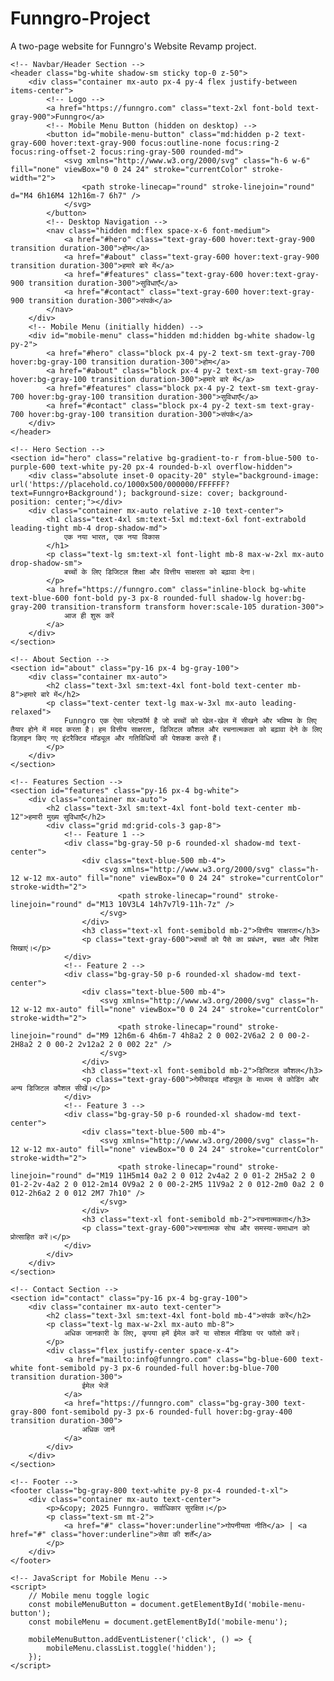 # Funngro-Project
A two-page website for Funngro's Website Revamp project.
<!DOCTYPE html>
<html lang="hi">
<head>
    <meta charset="UTF-8">
    <meta name="viewport" content="width=device-width, initial-scale=1.0">
    <title>Funngro - एक नए भारत का निर्माण</title>
    <!-- Tailwind CSS CDN -->
    <script src="https://cdn.tailwindcss.com"></script>
    <!-- Inter Font -->
    <style>
        @import url('https://fonts.googleapis.com/css2?family=Inter:wght@400;500;600;700&display=swap');
        body {
            font-family: 'Inter', sans-serif;
        }
    </style>
</head>
<body class="bg-gray-100 text-gray-800">

    <!-- Navbar/Header Section -->
    <header class="bg-white shadow-sm sticky top-0 z-50">
        <div class="container mx-auto px-4 py-4 flex justify-between items-center">
            <!-- Logo -->
            <a href="https://funngro.com" class="text-2xl font-bold text-gray-900">Funngro</a>
            <!-- Mobile Menu Button (hidden on desktop) -->
            <button id="mobile-menu-button" class="md:hidden p-2 text-gray-600 hover:text-gray-900 focus:outline-none focus:ring-2 focus:ring-offset-2 focus:ring-gray-500 rounded-md">
                <svg xmlns="http://www.w3.org/2000/svg" class="h-6 w-6" fill="none" viewBox="0 0 24 24" stroke="currentColor" stroke-width="2">
                    <path stroke-linecap="round" stroke-linejoin="round" d="M4 6h16M4 12h16m-7 6h7" />
                </svg>
            </button>
            <!-- Desktop Navigation -->
            <nav class="hidden md:flex space-x-6 font-medium">
                <a href="#hero" class="text-gray-600 hover:text-gray-900 transition duration-300">होम</a>
                <a href="#about" class="text-gray-600 hover:text-gray-900 transition duration-300">हमारे बारे में</a>
                <a href="#features" class="text-gray-600 hover:text-gray-900 transition duration-300">सुविधाएँ</a>
                <a href="#contact" class="text-gray-600 hover:text-gray-900 transition duration-300">संपर्क</a>
            </nav>
        </div>
        <!-- Mobile Menu (initially hidden) -->
        <div id="mobile-menu" class="hidden md:hidden bg-white shadow-lg py-2">
            <a href="#hero" class="block px-4 py-2 text-sm text-gray-700 hover:bg-gray-100 transition duration-300">होम</a>
            <a href="#about" class="block px-4 py-2 text-sm text-gray-700 hover:bg-gray-100 transition duration-300">हमारे बारे में</a>
            <a href="#features" class="block px-4 py-2 text-sm text-gray-700 hover:bg-gray-100 transition duration-300">सुविधाएँ</a>
            <a href="#contact" class="block px-4 py-2 text-sm text-gray-700 hover:bg-gray-100 transition duration-300">संपर्क</a>
        </div>
    </header>

    <!-- Hero Section -->
    <section id="hero" class="relative bg-gradient-to-r from-blue-500 to-purple-600 text-white py-20 px-4 rounded-b-xl overflow-hidden">
        <div class="absolute inset-0 opacity-20" style="background-image: url('https://placehold.co/1000x500/000000/FFFFFF?text=Funngro+Background'); background-size: cover; background-position: center;"></div>
        <div class="container mx-auto relative z-10 text-center">
            <h1 class="text-4xl sm:text-5xl md:text-6xl font-extrabold leading-tight mb-4 drop-shadow-md">
                एक नया भारत, एक नया विकास
            </h1>
            <p class="text-lg sm:text-xl font-light mb-8 max-w-2xl mx-auto drop-shadow-sm">
                बच्चों के लिए डिजिटल शिक्षा और वित्तीय साक्षरता को बढ़ावा देना।
            </p>
            <a href="https://funngro.com" class="inline-block bg-white text-blue-600 font-bold py-3 px-8 rounded-full shadow-lg hover:bg-gray-200 transition-transform transform hover:scale-105 duration-300">
                आज ही शुरू करें
            </a>
        </div>
    </section>

    <!-- About Section -->
    <section id="about" class="py-16 px-4 bg-gray-100">
        <div class="container mx-auto">
            <h2 class="text-3xl sm:text-4xl font-bold text-center mb-8">हमारे बारे में</h2>
            <p class="text-center text-lg max-w-3xl mx-auto leading-relaxed">
                Funngro एक ऐसा प्लेटफॉर्म है जो बच्चों को खेल-खेल में सीखने और भविष्य के लिए तैयार होने में मदद करता है। हम वित्तीय साक्षरता, डिजिटल कौशल और रचनात्मकता को बढ़ावा देने के लिए डिज़ाइन किए गए इंटरैक्टिव मॉड्यूल और गतिविधियों की पेशकश करते हैं।
            </p>
        </div>
    </section>

    <!-- Features Section -->
    <section id="features" class="py-16 px-4 bg-white">
        <div class="container mx-auto">
            <h2 class="text-3xl sm:text-4xl font-bold text-center mb-12">हमारी मुख्य सुविधाएँ</h2>
            <div class="grid md:grid-cols-3 gap-8">
                <!-- Feature 1 -->
                <div class="bg-gray-50 p-6 rounded-xl shadow-md text-center">
                    <div class="text-blue-500 mb-4">
                        <svg xmlns="http://www.w3.org/2000/svg" class="h-12 w-12 mx-auto" fill="none" viewBox="0 0 24 24" stroke="currentColor" stroke-width="2">
                            <path stroke-linecap="round" stroke-linejoin="round" d="M13 10V3L4 14h7v7l9-11h-7z" />
                        </svg>
                    </div>
                    <h3 class="text-xl font-semibold mb-2">वित्तीय साक्षरता</h3>
                    <p class="text-gray-600">बच्चों को पैसे का प्रबंधन, बचत और निवेश सिखाएं।</p>
                </div>
                <!-- Feature 2 -->
                <div class="bg-gray-50 p-6 rounded-xl shadow-md text-center">
                    <div class="text-blue-500 mb-4">
                        <svg xmlns="http://www.w3.org/2000/svg" class="h-12 w-12 mx-auto" fill="none" viewBox="0 0 24 24" stroke="currentColor" stroke-width="2">
                            <path stroke-linecap="round" stroke-linejoin="round" d="M9 12h6m-6 4h6m-7 4h8a2 2 0 002-2V6a2 2 0 00-2-2H8a2 2 0 00-2 2v12a2 2 0 002 2z" />
                        </svg>
                    </div>
                    <h3 class="text-xl font-semibold mb-2">डिजिटल कौशल</h3>
                    <p class="text-gray-600">गेमीफाइड मॉड्यूल के माध्यम से कोडिंग और अन्य डिजिटल कौशल सीखें।</p>
                </div>
                <!-- Feature 3 -->
                <div class="bg-gray-50 p-6 rounded-xl shadow-md text-center">
                    <div class="text-blue-500 mb-4">
                        <svg xmlns="http://www.w3.org/2000/svg" class="h-12 w-12 mx-auto" fill="none" viewBox="0 0 24 24" stroke="currentColor" stroke-width="2">
                            <path stroke-linecap="round" stroke-linejoin="round" d="M19 11H5m14 0a2 2 0 012 2v4a2 2 0 01-2 2H5a2 2 0 01-2-2v-4a2 2 0 012-2m14 0V9a2 2 0 00-2-2M5 11V9a2 2 0 012-2m0 0a2 2 0 012-2h6a2 2 0 012 2M7 7h10" />
                        </svg>
                    </div>
                    <h3 class="text-xl font-semibold mb-2">रचनात्मकता</h3>
                    <p class="text-gray-600">रचनात्मक सोच और समस्या-समाधान को प्रोत्साहित करें।</p>
                </div>
            </div>
        </div>
    </section>

    <!-- Contact Section -->
    <section id="contact" class="py-16 px-4 bg-gray-100">
        <div class="container mx-auto text-center">
            <h2 class="text-3xl sm:text-4xl font-bold mb-4">संपर्क करें</h2>
            <p class="text-lg max-w-2xl mx-auto mb-8">
                अधिक जानकारी के लिए, कृपया हमें ईमेल करें या सोशल मीडिया पर फॉलो करें।
            </p>
            <div class="flex justify-center space-x-4">
                <a href="mailto:info@funngro.com" class="bg-blue-600 text-white font-semibold py-3 px-6 rounded-full hover:bg-blue-700 transition duration-300">
                    ईमेल भेजें
                </a>
                <a href="https://funngro.com" class="bg-gray-300 text-gray-800 font-semibold py-3 px-6 rounded-full hover:bg-gray-400 transition duration-300">
                    अधिक जानें
                </a>
            </div>
        </div>
    </section>

    <!-- Footer -->
    <footer class="bg-gray-800 text-white py-8 px-4 rounded-t-xl">
        <div class="container mx-auto text-center">
            <p>&copy; 2025 Funngro. सर्वाधिकार सुरक्षित।</p>
            <p class="text-sm mt-2">
                <a href="#" class="hover:underline">गोपनीयता नीति</a> | <a href="#" class="hover:underline">सेवा की शर्तें</a>
            </p>
        </div>
    </footer>

    <!-- JavaScript for Mobile Menu -->
    <script>
        // Mobile menu toggle logic
        const mobileMenuButton = document.getElementById('mobile-menu-button');
        const mobileMenu = document.getElementById('mobile-menu');

        mobileMenuButton.addEventListener('click', () => {
            mobileMenu.classList.toggle('hidden');
        });
    </script>
</body>
</html>
